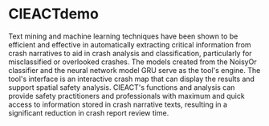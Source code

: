 # CIEACTdemo
Text mining and machine learning techniques have been shown to be efficient and effective in automatically extracting critical information from crash narratives to aid in crash analysis and classification, particularly for misclassified or overlooked crashes. The models created from the NoisyOr classifier and the neural network model GRU serve as the tool's engine. The tool's interface is an interactive crash map that can display the results and support spatial safety analysis. CIEACT's functions and analysis can provide safety practitioners and professionals with maximum and quick access to information stored in crash narrative texts, resulting in a significant reduction in crash report review time.
